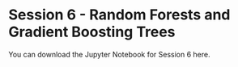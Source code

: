 # Session 6 - Random Forests and Gradient Boosting Trees

You can download the Jupyter Notebook for Session 6 here. 